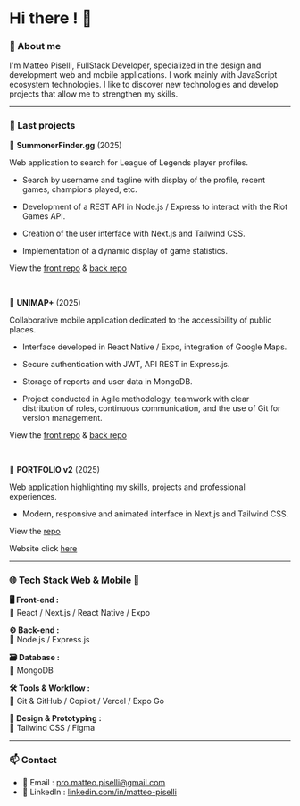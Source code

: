 # Hi there ! 👋

### 🧾 About me


I'm Matteo Piselli, FullStack Developer, specialized in the design and development web and mobile applications. I work mainly with JavaScript ecosystem technologies. I like to discover new technologies and develop projects that allow me to strengthen my skills.

---

### 🚀 Last projects

🔹 **SummonerFinder.gg** (2025)  

Web application to search for League of Legends player profiles.

- Search by username and tagline with display of the profile, recent games, champions played, etc.

- Development of a REST API in Node.js / Express to interact with the Riot Games API.

- Creation of the user interface with Next.js and Tailwind CSS.

- Implementation of a dynamic display of game statistics.

View the [front repo](https://github.com/MatteoPiselli/leagueoflegends-api-frontend) & [back repo](https://github.com/MatteoPiselli/leagueoflegends-api-backend) 

<br />  

🔹 **UNIMAP+** (2025)  

Collaborative mobile application dedicated to the accessibility of public places.

- Interface developed in React Native / Expo, integration of Google Maps.

- Secure authentication with JWT, API REST in Express.js.

- Storage of reports and user data in MongoDB.

- Project conducted in Agile methodology, teamwork with clear distribution of roles, continuous communication, and the use of Git for version management.
  
View the [front repo](https://github.com/Myl-W/Unimap-frontend) & [back repo](https://github.com/Myl-W/Unimap-backend) 

<!-- Demo -> click [here](https://portfolio-matteo-pisellis-projects.vercel.app/) -->

<br />  

🔹 **PORTFOLIO v2** (2025)  

Web application highlighting my skills, projects and professional experiences.

- Modern, responsive and animated interface in Next.js and Tailwind CSS.
  
View the [repo](https://github.com/MatteoPiselli/portfolio)  

Website click [here](https://portfolio-matteo-pisellis-projects.vercel.app/)

---

### 🌐 Tech Stack Web & Mobile 📱

**🖥 Front-end :**  
🔹 React / Next.js / React Native / Expo

**⚙ Back-end :**  
🔹 Node.js / Express.js

**🗃 Database :**  
🔹 MongoDB  

**🛠 Tools & Workflow :**  
🔹 Git & GitHub / Copilot / Vercel / Expo Go  

**🎨 Design & Prototyping :**   
🔹 Tailwind CSS / Figma  

---

### 📫 Contact

- 📧 Email : [pro.matteo.piselli@gmail.com](mailto:pro.matteo.piselli@gmail.com)  
- 💼 LinkedIn : [linkedin.com/in/matteo-piselli](https://www.linkedin.com/in/matteo-piselli)  
